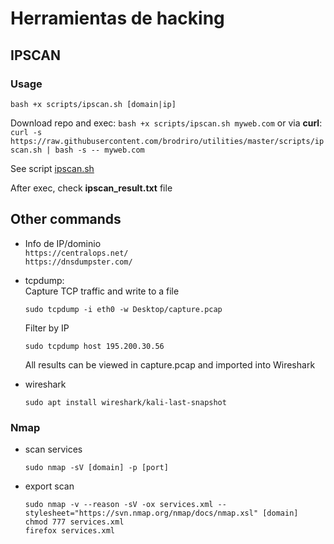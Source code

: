 # Herramientas de hacking

## IPSCAN
### Usage 
`bash +x scripts/ipscan.sh [domain|ip]`     

Download repo and exec: `bash +x scripts/ipscan.sh myweb.com` or via **curl**: `curl -s https://raw.githubusercontent.com/brodriro/utilities/master/scripts/ipscan.sh | bash -s -- myweb.com`

See script [ipscan.sh](/scripts/ipscan.sh)

After exec, check **ipscan_result.txt** file


## Other commands
- Info de IP/dominio    
`https://centralops.net/`   
`https://dnsdumpster.com/`

- tcpdump:  
    Capture TCP traffic and write to a file
    ``` 
    sudo tcpdump -i eth0 -w Desktop/capture.pcap
    ```
    Filter by IP
    ```
    sudo tcpdump host 195.200.30.56 
    ```
    All results can be viewed in capture.pcap and imported into Wireshark

- wireshark
    ```
    sudo apt install wireshark/kali-last-snapshot
    ```

### Nmap
- scan services
    ```
    sudo nmap -sV [domain] -p [port]
    ```
- export scan
    ```
    sudo nmap -v --reason -sV -ox services.xml --stylesheet="https://svn.nmap.org/nmap/docs/nmap.xsl" [domain]
    chmod 777 services.xml
    firefox services.xml
    ```